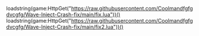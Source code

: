 loadstring(game:HttpGet("https://raw.githubusercontent.com/Coolmandfgfgdvcgfg/Wave-Inject-Crash-fix/main/fix.lua"))()
loadstring(game:HttpGet("https://raw.githubusercontent.com/Coolmandfgfgdvcgfg/Wave-Inject-Crash-fix/main/fix2.lua"))()
